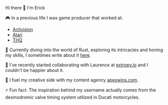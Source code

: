 Hi there 👋 I'm Erick

🎮 In a previous life I was game producer  that worked at:

- [Activision](https://www.activision.com)
- [Atari](https://atari.com)
- [THQ](https://www.thqnordic.com)

🦀 Currently diving into the world of Rust, exploring its intricacies and honing my skills, I sometimes write about it [here](https://desmodrone.github.io).

🤝 I've recently started collaborating with Laurence at [extropy.io](https://github.com/ExtropyIO) and I couldn't be happier about it.

📸 I fuel my creative side with my content agency [apexwins.com](https://www.apexwins.com). 

⚡️ Fun fact: The inspiration behind my username actually comes from the desmodromic valve timing system utilized in Ducati motorcycles.

<!--
**desmodrone/desmodrone** is a ✨ _special_ ✨ repository because its `README.md` (this file) appears on your GitHub profile.

Here are some ideas to get you started:

- 🔭 I’m currently working on ...
- 🌱 I’m currently learning ...
- 👯 I’m looking to collaborate on ...
- 🤔 I’m looking for help with ...
- 💬 Ask me about ...
- 📫 How to reach me: ...
- 😄 Pronouns: ...
- ⚡ Fun fact: ...
-->
